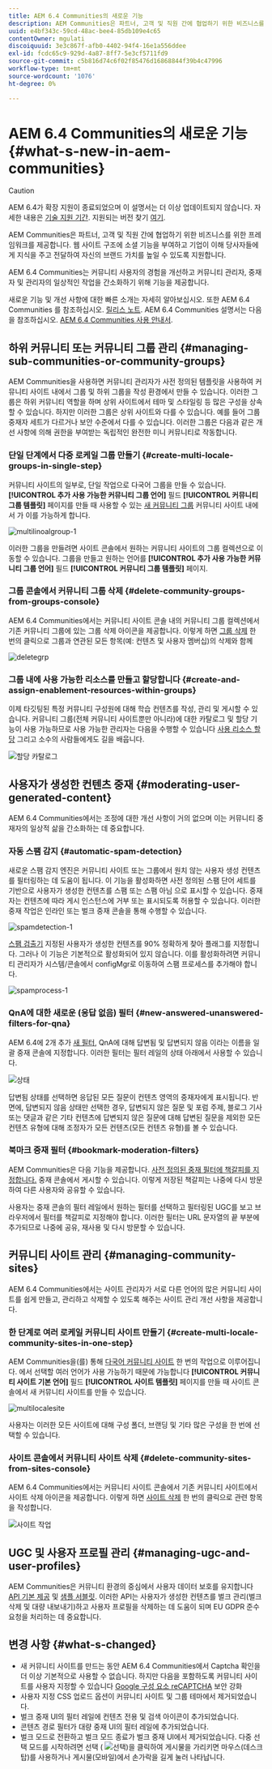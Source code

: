 ```yaml
---
title: AEM 6.4 Communities의 새로운 기능
description: AEM Communities은 파트너, 고객 및 직원 간에 협업하기 위한 비즈니스를 위한 프레임워크를 제공합니다.
uuid: e4bf343c-59cd-48ac-bee4-85db109e4c65
contentOwner: mgulati
discoiquuid: 3e3c867f-afb0-4402-94f4-16e1a556ddee
exl-id: fcdc65c9-929d-4a87-8ff7-5e3cf5711fd9
source-git-commit: c5b816d74c6f02f85476d16868844f39b4c47996
workflow-type: tm+mt
source-wordcount: '1076'
ht-degree: 0%

---
```


# AEM 6.4 Communities의 새로운 기능 {#what-s-new-in-aem-communities}

>[!CAUTION]
>
>AEM 6.4가 확장 지원이 종료되었으며 이 설명서는 더 이상 업데이트되지 않습니다. 자세한 내용은 [기술 지원 기간](https://helpx.adobe.com/kr/support/programs/eol-matrix.html). 지원되는 버전 찾기 [여기](https://experienceleague.adobe.com/docs/).

AEM Communities은 파트너, 고객 및 직원 간에 협업하기 위한 비즈니스를 위한 프레임워크를 제공합니다. 웹 사이트 구조에 소셜 기능을 부여하고 기업이 이해 당사자들에게 지식을 주고 전달하여 자신의 브랜드 가치를 높일 수 있도록 지원합니다.

AEM 6.4 Communities는 커뮤니티 사용자의 경험을 개선하고 커뮤니티 관리자, 중재자 및 관리자의 일상적인 작업을 간소화하기 위해 기능을 제공합니다.

새로운 기능 및 개선 사항에 대한 빠른 소개는 자세히 알아보십시오. 또한 AEM 6.4 Communities 를 참조하십시오. [릴리스 노트](../release-notes/communities-release-notes.md). AEM 6.4 Communities 설명서는 다음을 참조하십시오. [AEM 6.4 Communities 사용 안내서](home.md).

## 하위 커뮤니티 또는 커뮤니티 그룹 관리 {#managing-sub-communities-or-community-groups}

AEM Communities을 사용하면 커뮤니티 관리자가 사전 정의된 템플릿을 사용하여 커뮤니티 사이트 내에서 그룹 및 하위 그룹을 작성 환경에서 만들 수 있습니다. 이러한 그룹은 하위 커뮤니티 역할을 하며 상위 사이트에서 테마 및 스타일링 등 많은 구성을 상속할 수 있습니다. 하지만 이러한 그룹은 상위 사이트와 다를 수 있습니다. 예를 들어 그룹 중재자 세트가 다르거나 보안 수준에서 다를 수 있습니다. 이러한 그룹은 다음과 같은 개선 사항에 의해 권한을 부여받는 독립적인 완전한 미니 커뮤니티로 작동합니다.

### 단일 단계에서 다중 로케일 그룹 만들기 {#create-multi-locale-groups-in-single-step}

커뮤니티 사이트의 일부로, 단일 작업으로 다국어 그룹을 만들 수 있습니다. **[!UICONTROL 추가 사용 가능한 커뮤니티 그룹 언어]** 필드 **[!UICONTROL 커뮤니티 그룹 템플릿]** 페이지를 만들 때 사용할 수 있는 [새 커뮤니티 그룹](groups.md) 커뮤니티 사이트 내에서 가 이를 가능하게 합니다.

![multilinoalgroup-1](assets/multilingualgroup-1.png)

이러한 그룹을 만들려면 사이트 콘솔에서 원하는 커뮤니티 사이트의 그룹 컬렉션으로 이동할 수 있습니다. 그룹을 만들고 원하는 언어를 **[!UICONTROL 추가 사용 가능한 커뮤니티 그룹 언어]** 필드 **[!UICONTROL 커뮤니티 그룹 템플릿]** 페이지.

### 그룹 콘솔에서 커뮤니티 그룹 삭제 {#delete-community-groups-from-groups-console}

AEM 6.4 Communities에서는 커뮤니티 사이트 콘솔 내의 커뮤니티 그룹 컬렉션에서 기존 커뮤니티 그룹에 있는 그룹 삭제 아이콘을 제공합니다. 이렇게 하면 [그룹 삭제](groups.md#deleting-the-group) 한 번의 클릭으로 그룹과 연관된 모든 항목(예: 컨텐츠 및 사용자 멤버십)의 삭제와 함께

![deletegrp](assets/deletegrp.png)

### 그룹 내에 사용 가능한 리소스를 만들고 할당합니다 {#create-and-assign-enablement-resources-within-groups}

이제 타깃팅된 특정 커뮤니티 구성원에 대해 학습 컨텐츠를 작성, 관리 및 게시할 수 있습니다. 커뮤니티 그룹(전체 커뮤니티 사이트뿐만 아니라)에 대한 카탈로그 및 할당 기능이 사용 가능하므로 사용 가능한 관리자는 다음을 수행할 수 있습니다 [사용 리소스 할당](resource.md) 그리고 소수의 사람들에게도 길을 배웁니다.

![할당 카탈로그](assets/assignmentcatalog.png)

## 사용자가 생성한 컨텐츠 중재 {#moderating-user-generated-content}

AEM 6.4 Communities에서는 조정에 대한 개선 사항이 거의 없으며 이는 커뮤니티 중재자의 일상적 삶을 간소화하는 데 중요합니다.

### 자동 스팸 감지  {#automatic-spam-detection}

새로운 스팸 감지 엔진은 커뮤니티 사이트 또는 그룹에서 원치 않는 사용자 생성 컨텐츠를 필터링하는 데 도움이 됩니다. 이 기능을 활성화하면 사전 정의된 스팸 단어 세트를 기반으로 사용자가 생성한 컨텐츠를 스팸 또는 스팸 아님 으로 표시할 수 있습니다. 중재자는 컨텐츠에 따라 게시 인스턴스에 거부 또는 표시되도록 허용할 수 있습니다. 이러한 중재 작업은 인라인 또는 벌크 중재 콘솔을 통해 수행할 수 있습니다.

![spamdetection-1](assets/spamdetection-1.png)

[스팸 검출기](moderate-ugc.md#spam-detection) 지정된 사용자가 생성한 컨텐츠를 90% 정확하게 찾아 플래그를 지정합니다. 그러나 이 기능은 기본적으로 활성화되어 있지 않습니다. 이를 활성화하려면 커뮤니티 관리자가 시스템/콘솔에서 configMgr로 이동하여 스팸 프로세스를 추가해야 합니다.

![spamprocess-1](assets/spamprocess-1.png)

### QnA에 대한 새로운 (응답 없음) 필터 {#new-answered-unanswered-filters-for-qna}

AEM 6.4에 2개 추가 [새 필터](moderation.md#filter-rail), QnA에 대해 답변됨 및 답변되지 않음 이라는 이름을 일괄 중재 콘솔에 지정합니다. 이러한 필터는 필터 레일의 상태 아래에서 사용할 수 있습니다.

![상태](assets/statuses.png)

답변됨 상태를 선택하면 응답된 모든 질문이 컨텐츠 영역의 중재자에게 표시됩니다. 반면에, 답변되지 않음 상태만 선택한 경우, 답변되지 않은 질문 및 포럼 주제, 블로그 기사 또는 댓글과 같은 기타 컨텐츠에 답변되지 않은 질문에 대해 답변된 질문을 제외한 모든 컨텐츠 유형에 대해 조정자가 모든 컨텐츠(모든 컨텐츠 유형)를 볼 수 있습니다.

### 북마크 중재 필터 {#bookmark-moderation-filters}

AEM Communities은 다음 기능을 제공합니다. [사전 정의된 중재 필터에 책갈피를 지정합니다.](moderation.md#filter-rail) 중재 콘솔에서 게시할 수 있습니다. 이렇게 저장된 책갈피는 나중에 다시 방문하여 다른 사용자와 공유할 수 있습니다.

사용자는 중재 콘솔의 필터 레일에서 원하는 필터를 선택하고 필터링된 UGC를 보고 브라우저에서 필터를 책갈피로 지정해야 합니다. 이러한 필터는 URL 문자열의 끝 부분에 추가되므로 나중에 공유, 재사용 및 다시 방문할 수 있습니다.

## 커뮤니티 사이트 관리 {#managing-community-sites}

AEM 6.4 Communities에서는 사이트 관리자가 서로 다른 언어의 많은 커뮤니티 사이트를 쉽게 만들고, 관리하고 삭제할 수 있도록 해주는 사이트 관리 개선 사항을 제공합니다.

### 한 단계로 여러 로케일 커뮤니티 사이트 만들기 {#create-multi-locale-community-sites-in-one-step}

AEM Communities을(를) 통해 [다국어 커뮤니티 사이트](create-site.md) 한 번의 작업으로 이루어집니다. 에서 선택할 여러 언어가 사용 가능하기 때문에 가능합니다 **[!UICONTROL 커뮤니티 사이트 기본 언어]** 필드 **[!UICONTROL 사이트 템플릿]** 페이지를 만들 때 사이트 콘솔에서 새 커뮤니티 사이트를 만들 수 있습니다.

![multilocalesite](assets/multilocalesite.png)

사용자는 이러한 모든 사이트에 대해 구성 폴더, 브랜딩 및 기타 많은 구성을 한 번에 선택할 수 있습니다.

### 사이트 콘솔에서 커뮤니티 사이트 삭제 {#delete-community-sites-from-sites-console}

AEM 6.4 Communities에서는 커뮤니티 사이트 콘솔에서 기존 커뮤니티 사이트에서 사이트 삭제 아이콘을 제공합니다. 이렇게 하면 [사이트 삭제](create-site.md) 한 번의 클릭으로 관련 항목을 작성합니다.

![사이트 작업](assets/siteactions.png)

## UGC 및 사용자 프로필 관리 {#managing-ugc-and-user-profiles}

AEM Communities은 커뮤니티 환경의 중심에서 사용자 데이터 보호를 유지합니다 [API 기본 제공](user-ugc-management-service.md) 및 [샘플 서블릿](https://github.com/Adobe-Marketing-Cloud/aem-communities-ugc-migration/tree/main/bundles/communities-ugc-management-servlet). 이러한 API는 사용자가 생성한 컨텐츠를 벌크 관리(벌크 삭제 및 대량 내보내기)하고 사용자 프로필을 삭제하는 데 도움이 되며 EU GDPR 준수 요청을 처리하는 데 중요합니다.

## 변경 사항 {#what-s-changed}

* 새 커뮤니티 사이트를 만드는 동안 AEM 6.4 Communities에서 Captcha 확인을 더 이상 기본적으로 사용할 수 없습니다. 하지만 다음을 포함하도록 커뮤니티 사이트를 사용자 지정할 수 있습니다 [Google 구성 요소 reCAPTCHA](https://helpx.adobe.com/experience-manager/using/aem_recaptcha.html) 보안 강화
* 사용자 지정 CSS 업로드 옵션이 커뮤니티 사이트 및 그룹 테마에서 제거되었습니다.
* 벌크 중재 UI의 필터 레일에 컨텐츠 전용 및 검색 아이콘이 추가되었습니다.
* 콘텐츠 경로 필터가 대량 중재 UI의 필터 레일에 추가되었습니다.
* 벌크 모드로 전환하고 벌크 모드 종료가 벌크 중재 UI에서 제거되었습니다. 다중 선택 모드를 시작하려면 선택 ( ![선택](assets/selecticon.png))을 클릭하여 게시물을 가리키면 마우스(데스크탑)를 사용하거나 게시물(모바일)에서 손가락을 길게 눌러 나타납니다.
